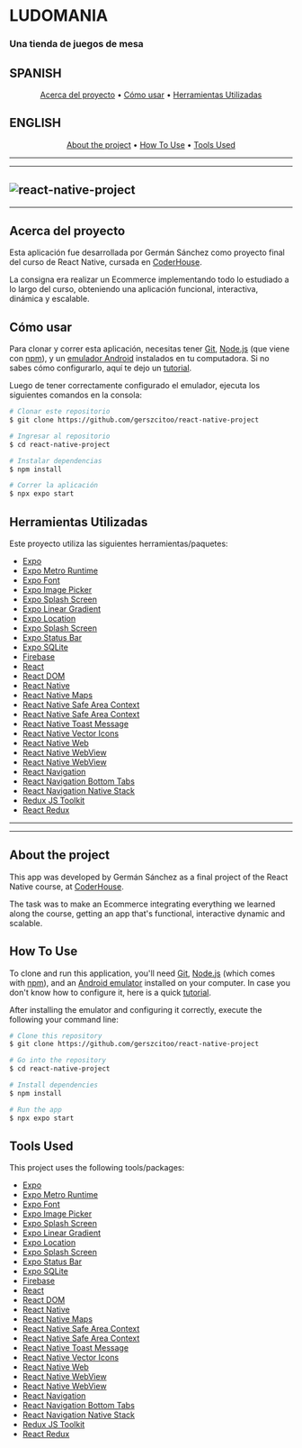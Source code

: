 <h1>LUDOMANIA</h1>
<h3>Una tienda de juegos de mesa</h3>

## SPANISH

<p align="center">
  <a href="#acerca-del-proyecto">Acerca del proyecto</a> •
  <a href="#cómo-usar">Cómo usar</a> •
  <a href="#herramientas-utilizadas">Herramientas Utilizadas</a>
</p>

## ENGLISH

<p align="center">
  <a href="#about-the-project">About the project</a> •
  <a href="#how-to-use">How To Use</a> •
  <a href="#tools-used">Tools Used</a>
</p>

---

---

## ![react-native-project](https://github.com/user-attachments/assets/3814a42d-1c4f-4147-b678-48f3b17a2bb9)

---

## Acerca del proyecto

Esta aplicación fue desarrollada por Germán Sánchez como proyecto final del curso de React Native, cursada en [CoderHouse](https://www.coderhouse.com/).

La consigna era realizar un Ecommerce implementando todo lo estudiado a lo largo del curso, obteniendo una aplicación funcional, interactiva, dinámica y escalable.

<!-- La aplicación se puede probar aquí [https://ezbuy-sanchez.netlify.app/](https://ezbuy-sanchez.netlify.app/) -->

## Cómo usar

Para clonar y correr esta aplicación, necesitas tener [Git](https://git-scm.com), [Node.js](https://nodejs.org/en/download/) (que viene con [npm](http://npmjs.com)), y un [emulador Android](https://developer.android.com/studio) instalados en tu computadora.
Si no sabes cómo configurarlo, aquí te dejo un [tutorial](https://www.youtube.com/watch?v=VjLYF9j3aeo).

Luego de tener correctamente configurado el emulador, ejecuta los siguientes comandos en la consola:

```bash
# Clonar este repositorio
$ git clone https://github.com/gerszcitoo/react-native-project

# Ingresar al repositorio
$ cd react-native-project

# Instalar dependencias
$ npm install

# Correr la aplicación
$ npx expo start
```

## Herramientas Utilizadas

Este proyecto utiliza las siguientes herramientas/paquetes:

- [Expo](https://expo.dev/)
- [Expo Metro Runtime](https://www.npmjs.com/package/@expo/metro-runtime)
- [Expo Font](https://docs.expo.dev/versions/latest/sdk/font/)
- [Expo Image Picker](https://docs.expo.dev/versions/latest/sdk/imagepicker/)
- [Expo Splash Screen](https://docs.expo.dev/versions/latest/sdk/splash-screen/)
- [Expo Linear Gradient](https://docs.expo.dev/versions/latest/sdk/linear-gradient/)
- [Expo Location](https://docs.expo.dev/versions/latest/sdk/location/)
- [Expo Splash Screen](https://docs.expo.dev/versions/latest/sdk/splash-screen/)
- [Expo Status Bar](https://docs.expo.dev/versions/latest/sdk/status-bar/)
- [Expo SQLite](https://docs.expo.dev/versions/latest/sdk/sqlite/)
- [Firebase](https://firebase.google.com/)
- [React](https://es.react.dev/)
- [React DOM](https://es.react.dev/reference/react-dom)
- [React Native](https://reactnative.dev/)
- [React Native Maps](https://developers.google.com/maps/documentation/android-sdk)
- [React Native Safe Area Context](https://docs.expo.dev/versions/latest/sdk/safe-area-context/)
- [React Native Safe Area Context](https://docs.expo.dev/versions/latest/sdk/screens/)
- [React Native Toast Message](https://www.npmjs.com/package/react-native-toast-message)
- [React Native Vector Icons](https://www.npmjs.com/package/react-native-vector-icons/v/10.0.3)
- [React Native Web](https://www.npmjs.com/package/react-native-web)
- [React Native WebView](https://www.npmjs.com/package/react-native-webview)
- [React Native WebView](https://www.npmjs.com/package/react-native-youtube-iframe)
- [React Navigation](https://reactnavigation.org/)
- [React Navigation Bottom Tabs](https://reactnavigation.org/docs/bottom-tab-navigator/)
- [React Navigation Native Stack](https://reactnavigation.org/docs/native-stack-navigator/)
- [Redux JS Toolkit](https://redux-toolkit.js.org/)
- [React Redux](https://react-redux.js.org/)

---

---

## About the project

This app was developed by Germán Sánchez as a final project of the React Native course, at [CoderHouse](https://www.coderhouse.com/).

The task was to make an Ecommerce integrating everything we learned along the course, getting an app that's functional, interactive dynamic and scalable.

<!-- The app can be tested here [https://ezbuy-sanchez.netlify.app/](https://ezbuy-sanchez.netlify.app/) -->

## How To Use

To clone and run this application, you'll need [Git](https://git-scm.com), [Node.js](https://nodejs.org/en/download/) (which comes with [npm](http://npmjs.com)), and an [Android emulator](https://developer.android.com/studio) installed on your computer.
In case you don't know how to configure it, here is a quick [tutorial](https://www.youtube.com/watch?v=MCviSJz-fyY).

After installing the emulator and configuring it correctly, execute the following your command line:

```bash
# Clone this repository
$ git clone https://github.com/gerszcitoo/react-native-project

# Go into the repository
$ cd react-native-project

# Install dependencies
$ npm install

# Run the app
$ npx expo start
```

## Tools Used

This project uses the following tools/packages:

- [Expo](https://expo.dev/)
- [Expo Metro Runtime](https://www.npmjs.com/package/@expo/metro-runtime)
- [Expo Font](https://docs.expo.dev/versions/latest/sdk/font/)
- [Expo Image Picker](https://docs.expo.dev/versions/latest/sdk/imagepicker/)
- [Expo Splash Screen](https://docs.expo.dev/versions/latest/sdk/splash-screen/)
- [Expo Linear Gradient](https://docs.expo.dev/versions/latest/sdk/linear-gradient/)
- [Expo Location](https://docs.expo.dev/versions/latest/sdk/location/)
- [Expo Splash Screen](https://docs.expo.dev/versions/latest/sdk/splash-screen/)
- [Expo Status Bar](https://docs.expo.dev/versions/latest/sdk/status-bar/)
- [Expo SQLite](https://docs.expo.dev/versions/latest/sdk/sqlite/)
- [Firebase](https://firebase.google.com/)
- [React](https://es.react.dev/)
- [React DOM](https://es.react.dev/reference/react-dom)
- [React Native](https://reactnative.dev/)
- [React Native Maps](https://developers.google.com/maps/documentation/android-sdk)
- [React Native Safe Area Context](https://docs.expo.dev/versions/latest/sdk/safe-area-context/)
- [React Native Safe Area Context](https://docs.expo.dev/versions/latest/sdk/screens/)
- [React Native Toast Message](https://www.npmjs.com/package/react-native-toast-message)
- [React Native Vector Icons](https://www.npmjs.com/package/react-native-vector-icons/v/10.0.3)
- [React Native Web](https://www.npmjs.com/package/react-native-web)
- [React Native WebView](https://www.npmjs.com/package/react-native-webview)
- [React Native WebView](https://www.npmjs.com/package/react-native-youtube-iframe)
- [React Navigation](https://reactnavigation.org/)
- [React Navigation Bottom Tabs](https://reactnavigation.org/docs/bottom-tab-navigator/)
- [React Navigation Native Stack](https://reactnavigation.org/docs/native-stack-navigator/)
- [Redux JS Toolkit](https://redux-toolkit.js.org/)
- [React Redux](https://react-redux.js.org/)
